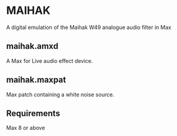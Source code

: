 # MAIHAK
A digital emulation of the Maihak W49 analogue audio filter in Max
## maihak.amxd
A Max for Live audio effect device.
## maihak.maxpat
Max patch containing a white noise source.
## Requirements
Max 8 or above
